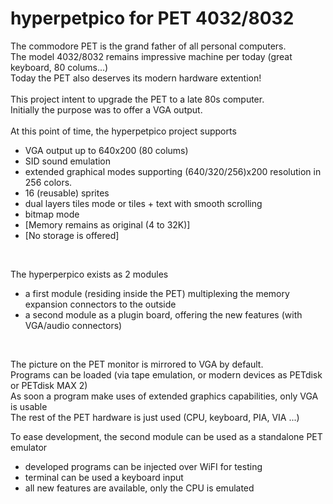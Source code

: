 # hyperpetpico for PET 4032/8032
The commodore PET is the grand father of all personal computers.<br>
The model 4032/8032 remains impressive machine per today (great keyboard, 80 colums...)<br>
Today the PET also deserves its modern hardware extention!<br>
<br>
This project intent to upgrade the PET to a late 80s computer.<br>
Initially the purpose was to offer a VGA output.<br><br>
At this point of time, the hyperpetpico project supports<br>
* VGA output up to 640x200 (80 colums)
* SID sound emulation
* extended graphical modes supporting (640/320/256)x200 resolution in 256 colors.
* 16 (reusable) sprites
* dual layers tiles mode or tiles + text with smooth scrolling
* bitmap mode
* [Memory remains as original (4 to 32K)]
* [No storage is offered]

<br>

The hyperperpico exists as 2 modules<br>
* a first module (residing inside the PET) multiplexing the memory expansion connectors to the outside
* a second module as a plugin board, offering the new features (with VGA/audio connectors)

<br>

The picture on the PET monitor is mirrored to VGA by default.<br>
Programs can be loaded (via tape emulation, or modern devices as PETdisk or PETdisk MAX 2)<br>
As soon a program make uses of extended graphics capabilities, only VGA is usable<br>
The rest of the PET hardware is just used (CPU, keyboard, PIA, VIA ...)
<br>

To ease development, the second module can be used as a standalone PET emulator<br>
* developed programs can be injected over WiFI for testing
* terminal can be used a keyboard input
* all new features are available, only the CPU is emulated
<br>

